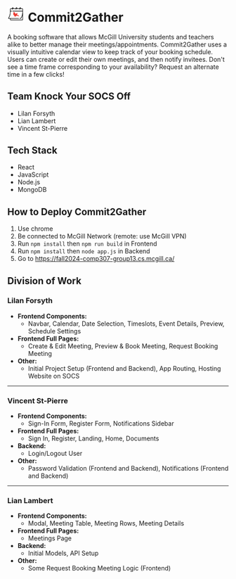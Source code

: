# <img src="./frontend/public/assets/shortlogo.png" alt="Logo" height="auto" width="40px" style="margin: none; padding: none"> Commit2Gather
A booking software that allows McGill University students and teachers alike to better manage their meetings/appointments. Commit2Gather uses a visually intuitive calendar view to keep track of your booking schedule. Users can create or edit their own meetings, and then notify invitees. Don't see a time frame corresponding to your availability? Request an alternate time in a few clicks! 

## Team Knock Your SOCS Off
- Lilan Forsyth
- Lian Lambert
- Vincent St-Pierre

## Tech Stack
- React
- JavaScript
- Node.js
- MongoDB 

## How to Deploy Commit2Gather
1. Use chrome
2. Be connected to McGill Network (remote: use McGill VPN)
3. Run `npm install` then `npm run build` in Frontend 
4. Run `npm install` then `node app.js` in Backend 
5. Go to https://fall2024-comp307-group13.cs.mcgill.ca/ 

## Division of Work
### **Lilan Forsyth**
- **Frontend Components:** 
  - Navbar, Calendar, Date Selection, Timeslots, Event Details, Preview, Schedule Settings
- **Frontend Full Pages:** 
  - Create & Edit Meeting, Preview & Book Meeting, Request Booking Meeting
- **Other:** 
  - Initial Project Setup (Frontend and Backend), App Routing, Hosting Website on SOCS

---

### **Vincent St-Pierre**
- **Frontend Components:** 
  - Sign-In Form, Register Form, Notifications Sidebar
- **Frontend Full Pages:** 
  - Sign In, Register, Landing, Home, Documents
- **Backend:** 
  - Login/Logout User
- **Other:** 
  - Password Validation (Frontend and Backend), Notifications (Frontend and Backend)

---

### **Lian Lambert**
- **Frontend Components:** 
  - Modal, Meeting Table, Meeting Rows, Meeting Details
- **Frontend Full Pages:** 
  - Meetings Page
- **Backend:** 
  - Initial Models, API Setup
- **Other:** 
  - Some Request Booking Meeting Logic (Frontend)

